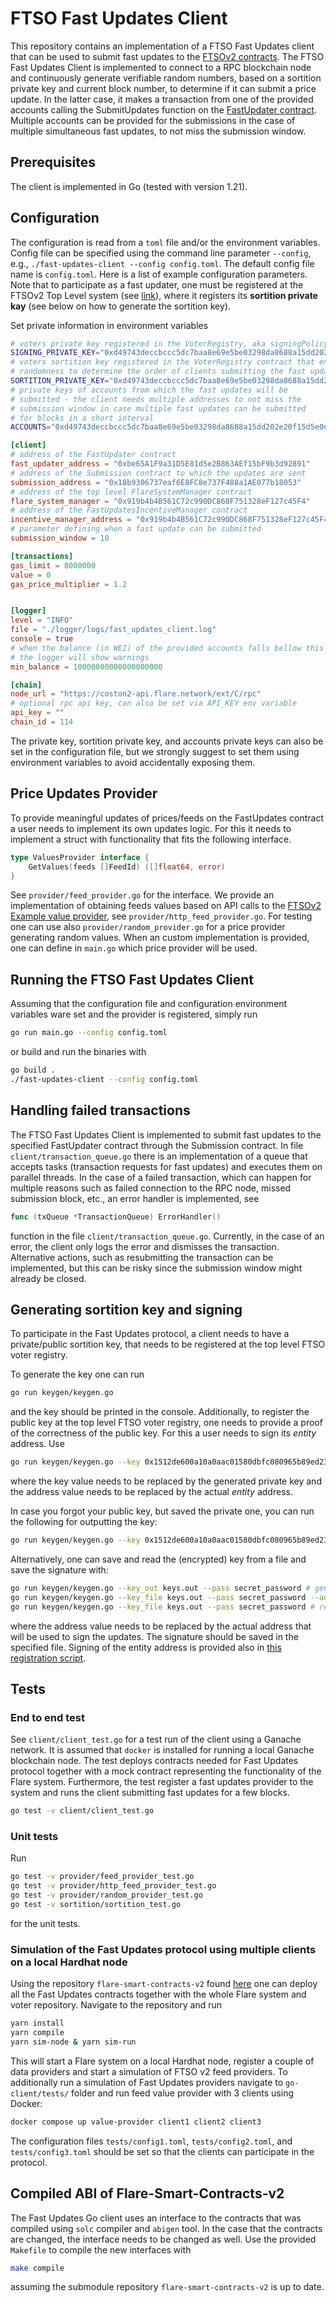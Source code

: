 # FTSO Fast Updates Client

This repository contains an implementation of a FTSO Fast Updates client that can be used to submit
fast updates to the [FTSOv2 contracts](https://github.com/flare-foundation/flare-smart-contracts-v2).
The FTSO Fast Updates Client is implemented to connect to a RPC blockchain node
and continuously generate verifiable random numbers, based on a sortition private key and current
block number, to determine if it can submit a price update. In the latter case, it makes a transaction
from one of the provided accounts calling the SubmitUpdates function on the
[FastUpdater contract](https://github.com/flare-foundation/flare-smart-contracts-v2/blob/main/contracts/fastUpdates/implementation/FastUpdater.sol).
Multiple accounts can be provided for the submissions in the case of multiple simultaneous
fast updates, to not miss the submission window.

## Prerequisites

The client is implemented in Go (tested with version 1.21).

## Configuration

The configuration is read from a `toml` file and/or the environment variables. Config file can be specified using the
command line parameter `--config`, e.g., `./fast-updates-client --config config.toml`. The default config file name is `config.toml`.
Here is a list of example configuration parameters. Note that to participate as a fast updater, one must be registered at the
FTSOv2 Top Level system (see [link](https://github.com/flare-foundation/ftso-v2-provider-deployment?tab=readme-ov-file#register-accounts)),
where it registers its **sortition private kay** (see
below on how to generate the sortition key).

Set private information in environment variables

```bash
# voters private key registered in the VoterRegistry, aka signingPolicy private key
SIGNING_PRIVATE_KEY="0xd49743deccbccc5dc7baa8e69e5be03298da8688a15dd202e20f15d5e0e9a9fb"
# voters sortition key registered in the VoterRegistry contract that enables generating verifiable
# randomness to determine the order of clients submitting the fast updates
SORTITION_PRIVATE_KEY="0xd49743deccbccc5dc7baa8e69e5be03298da8688a15dd202e20f15d5e0e9a9fb"
# private keys of accounts from which the fast updates will be
# submitted - the client needs multiple addresses to not miss the
# submission window in case multiple fast updates can be submitted
# for blocks in a short interval
ACCOUNTS="0xd49743deccbccc5dc7baa8e69e5be03298da8688a15dd202e20f15d5e0e9a9fb,0x23c601ae397441f3ef6f1075dcb0031ff17fb079837beadaf3c84d96c6f3e569,0xee9d129c1997549ee09c0757af5939b2483d80ad649a0eda68e8b0357ad11131"
```

```toml
[client]
# address of the FastUpdater contract
fast_updater_address = "0xbe65A1F9a31D5E81d5e2B863AEf15bF9b3d92891"
# address of the Submission contract to which the updates are sent
submission_address = "0x18b9306737eaf6E8FC8e737F488a1AE077b18053"
# address of the top level FlareSystemManager contract
flare_system_manager = "0x919b4b4B561C72c990DC868F751328eF127c45F4"
# address of the FastUpdatesIncentiveManager contract
incentive_manager_address = "0x919b4b4B561C72c990DC868F751328eF127c45F4"
# parameter defining when a fast update can be submitted
submission_window = 10

[transactions]
gas_limit = 8000000
value = 0
gas_price_multiplier = 1.2


[logger]
level = "INFO"
file = "./logger/logs/fast_updates_client.log"
console = true
# when the balance (in WEI) of the provided accounts falls bellow this value
# the logger will show warnings
min_balance = 10000000000000000000

[chain]
node_url = "https://coston2-api.flare.network/ext/C/rpc"
# optional rpc api key, can also be set via API_KEY env variable
api_key = ""
chain_id = 114
```

The private key, sortition private key, and accounts private keys can also be set in
the configuration file, but we strongly suggest to set them using environment variables
to avoid accidentally exposing them.

## Price Updates Provider

To provide meaningful updates of prices/feeds on the FastUpdates contract a user needs
to implement its own updates logic. For this it needs to implement a struct with
functionality that fits the following interface.

```go
type ValuesProvider interface {
	GetValues(feeds []FeedId) ([]float64, error)
}
```

See `provider/feed_provider.go` for the interface. We provide an implementation of obtaining
feeds values based on API calls to the [FTSOv2 Example value provider](https://github.com/flare-foundation/ftso-v2-example-value-provider),
see `provider/http_feed_provider.go`. For testing one can use also `provider/random_provider.go` for a
price provider generating random values. When an custom implementation is provided,
one can define in `main.go` which price provider will be used.

## Running the FTSO Fast Updates Client

Assuming that the configuration file and configuration environment variables ware set and
the provider is registered, simply run

```bash
go run main.go --config config.toml
```

or build and run the binaries with

```bash
go build .
./fast-updates-client --config config.toml
```

## Handling failed transactions

The FTSO Fast Updates Client is implemented to submit fast updates to the
specified FastUpdater contract through the Submission contract.
In file `client/transaction_queue.go` there is an implementation of a queue
that accepts tasks (transaction requests
for fast updates) and executes them on parallel threads. In the case of
a failed transaction, which can happen for multiple reasons such as failed
connection to the RPC node, missed submission block, etc., an error handler
is implemented, see

```go
func (txQueue *TransactionQueue) ErrorHandler()
```

function in the file `client/transaction_queue.go`. Currently, in the
case of an error, the client only logs the error and dismisses the
transaction. Alternative actions, such as resubmitting the transaction
can be implemented, but this can be risky since the submission window
might already be closed.

## Generating sortition key and signing

To participate in the Fast Updates protocol, a client needs to have a private/public sortition
key, that needs to be registered at the top level FTSO voter registry.

To generate the key one can run

```bash
go run keygen/keygen.go
```

and the key should be printed in the console. Additionally, to register the public key at the
top level FTSO voter registry, one needs to provide a proof of the correctness of the public
key. For this a user needs to sign its _entity_ address. Use

```bash
go run keygen/keygen.go --key 0x1512de600a10a0aac01580dbfc080965b89ed2329a7b2bf538f4c7e09e34aa1 --address 0xd4e934C2749CA8C1618659D02E7B28B074bf4df7
```

where the key value needs to be replaced by the generated private key and the address value needs
to be replaced by the actual _entity_ address.

In case you forgot your public key, but saved the private one, you can run the following for outputting the key:
```bash
go run keygen/keygen.go --key 0x1512de600a10a0aac01580dbfc080965b89ed2329a7b2bf538f4c7e09e34aa1
```

Alternatively, one can save and read the (encrypted) key from a file and save the signature with:

```bash
go run keygen/keygen.go --key_out keys.out --pass secret_password # generate and save a key to file
go run keygen/keygen.go --key_file keys.out --pass secret_password --address 0xd4e934C2749CA8C1618659D02E7B28B074bf4df7 --sig_out sig.out # read and decrypt a key from a file, sign and write the signature to a file
go run keygen/keygen.go --key_file keys.out --pass secret_password # read and decrypt a key from file, just print it out
```

where the address value needs to be replaced by the actual address that will be used to sign
the updates. The signature should be saved in the specified file. Signing of the entity address
is provided also in [this registration script](https://github.com/flare-foundation/flare-smart-contracts-v2/blob/main/deployment/tasks/register-public-keys.ts#L38).

## Tests

### End to end test

See `client/client_test.go` for a test run of the client using
a Ganache network. It is assumed that `docker` is installed for
running a local Ganache blockchain node. The test deploys
contracts needed for Fast Updates protocol together with a mock
contract representing the functionality of the Flare system.
Furthermore, the test register a fast updates provider to the
system and runs the client submitting fast updates for a few blocks.

```bash
go test -v client/client_test.go
```

### Unit tests

Run

```bash
go test -v provider/feed_provider_test.go
go test -v provider/http_feed_provider_test.go
go test -v provider/random_provider_test.go
go test -v sortition/sortition_test.go
```

for the unit tests.

### Simulation of the Fast Updates protocol using multiple clients on a local Hardhat node

Using the repository `flare-smart-contracts-v2` found [here](https://github.com/flare-foundation/flare-smart-contracts-v2/tree/main)
one can deploy all the Fast Updates contracts
together with the whole Flare system and voter repository. Navigate to the
repository and run

```bash
yarn install
yarn compile
yarn sim-node & yarn sim-run
```

This will start a Flare system on a local Hardhat node, register a couple of
data providers and start a simulation of FTSO v2 feed providers.
To additionally run a simulation of Fast Updates providers navigate to
`go-client/tests/` folder and run feed value provider with 3 clients using Docker:

```bash
docker compose up value-provider client1 client2 client3
```

The configuration files `tests/config1.toml`, `tests/config2.toml`,
and `tests/config3.toml` should be set so that the clients can participate
in the protocol.

## Compiled ABI of Flare-Smart-Contracts-v2

The Fast Updates Go client uses an interface to the contracts that was compiled using `solc` compiler and `abigen` tool. In the case
that the contracts are changed, the interface needs to be changed as well. Use the provided
`Makefile` to compile the new interfaces with

```bash
make compile
```

assuming the submodule repository `flare-smart-contracts-v2` is up to date.
